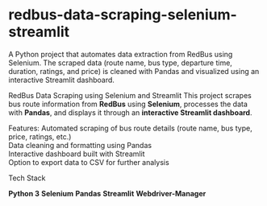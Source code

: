 # redbus-data-scraping-selenium-streamlit
A Python project that automates data extraction from RedBus using Selenium. The scraped data (route name, bus type, departure time, duration, ratings, and price) is cleaned with Pandas and visualized using an interactive Streamlit dashboard.

 RedBus Data Scraping using Selenium and Streamlit
This project scrapes bus route information from **RedBus** using **Selenium**, processes the data with **Pandas**, and displays it through an **interactive Streamlit dashboard**.

 Features:
Automated scraping of bus route details (route name, bus type, price, ratings, etc.)  
Data cleaning and formatting using Pandas  
Interactive dashboard built with Streamlit  
Option to export data to CSV for further analysis

Tech Stack

**Python 3**
**Selenium**
**Pandas**
**Streamlit**
**Webdriver-Manager**


